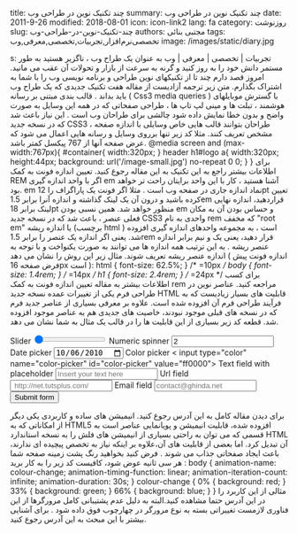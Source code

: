 title: چند تکنیک نوین در طراحی وب
summary: چند تکنیک نوین در طراحی وب
date: 2011-9-26
modified: 2018-08-01
icon:  icon-link2
lang: fa
category: روزنوشت
slug: چند-تکنیک-نوین-در-طراحی-وب
authors: مجتبی بنائی
tags: تخصصی‌نرم‌افزار,تجربیات,تخصصی,معرفی,وب
image: /images/static/diary.jpg

s: تجربیات | تخصصی | معرفی | وب به عنوان یک طراح وب ، ناگزیر هستید به طور مستمر دانش خود را به روز کنید و گرنه به سرعت از بازار و تحولات آن عقب می مانید. امروز قصد دارم چند تا از تکنیکهای نوین طراحی و برنامه نویسی وب را با شما به اشتراک بگذارم. متن زیر ترجمه آزادیست از مقاله هفت تکنیک جدیدی که یک طراح وب باید بداند .  قالب بندی مبتنی بر رسانه ( Css3 media queries )  با گسترش موبایلهای هوشمند ، تبلت ها و مینی لپ تاپ ها ، طراحی صفحاتی که در همه این وسایل به صورت واضح و بدون خطا نمایش داده شود چالشی برای طراحان وب است . این نیاز باعث شد که در نسخه جدید CSS3 ، طراحان بتوانند قالب هایی خاص وسایلی با اندازه صفحه مشخص تعریف کنند.  مثلا کد زیر تنها برروی وسایل و رسانه هایی اعمال می شود که عرض صفحه آنها از 767 پیکسل کمتر باشد.    @media screen and (max-width:767px){ #container{ width:320px; }  header h1#logo a{ width:320px; height:44px; background: url('/image-small.jpg') no-repeat 0 0; }   }    برای اطلاعات بیشتر راجع به این تکنیک به این مقاله رجوع کنید.    تعیین اندازه فونت به کمک REM  اگر با واحد اندازه گیری em آشنا هستید ، کار با این واحد برایتان راحت تر خواهد بود. em  نماد اندازه جاری در صفحه وب است . مثلا اگر فونت یک پاراگراف را 12pt تعیین کرده باشید و درون آن یک لینک گذاشته و اندازه آنرا برابر 1.5em قراردهید، اندازه نهایی لینک برابر 18pt منظور خواهد شد. همین نسبی بودن em  و حساس بودن آن به مکان فعلی عنصر ، باعث شد که در نسخه جدید CSS3 واحدی به نام rem که مخفف "root em" یا اندازه ریشه (برچسب html ) است ، به مجموعه واحدهای اندازه گیری افزوده شد. یعنی اگر اندازه یک عنصر را برابر 1.5rem قرار دهید، یعنی یک و نیم برابر اندازه عنصر ریشه . به این ترتیب همه اندازه ها می توانند به صورت یکنواخت و با توجه به اندازه عنصر ریشه تعریف شوند. مثال زیر این روش را نشان می دهد ( اندازه فونت پیش فرض صفحه 16px است ):  html { font-size: 62.5%; }  /* =10px */ body { font-size: 1.4rem; } /* =14px */ h1  { font-size: 2.4rem; } /* =24px */  برای کسب اطلاعات بیشتر به مقاله  تعیین اندازه فونت به کمک rem مراجعه کنید.    عناصر نوین در طراحی فرم  یکی از تغییرات عمده نسخه جدید HTML قابلیت های بسیار زیادیست که به فرآیند طراحی فرم آن افزوده شده است. علاوه بر معرفی بسیاری از عناصر جدید فرم که در نسخه های قبلی موجود نبودند، خاصیت های جدیدی هم به عناصر موجود افزوده شد.  قطعه کد زیر بسیاری از این قابلیت ها را در قالب یک مثال به شما نشان می دهد.  <form> <label for="range-slider">Slider</label>  <input type="range" name="range-slider" id="range-slider" class="slider" min="0" max="20" step="1" value="0">  <label for="numeric-spinner">Numeric spinner</label>  <input type="number" name="numeric-spinner" id="numeric-spinner" value="2">  <label for="date-picker">Date picker</label>  <input type="date"  name="date-picker" id="date-picker" value="2010-10-06">  <label for="color-picker">Color picker</label>  < input type="color" name="color-picker" id="color-picker" value="ff0000">  <label for="text-field">Text field with placeholder</label> <input type="text" name="text-field" id="text-field" placeholder="Insert your text here" >  <label for="url-field">Url field</label>  <input type="url" id="url-field" name="url-field" placeholder=" http://net.tutsplus.com/ " required>  <label for="email-field">Email field</label>  <input type="email" id="email-field" name="email-field" placeholder="contact@ghinda.net" required>  <button type="submit"  role="button" aria-disabled="false" > <span >Submit form</span> </button> </form>  برای دیدن مقاله کامل به این آدرس رجوع کنید.    انیمیشن های ساده و کاربردی  یکی دیگر از امکاناتی که به HTML5 افزوده شده، قابلیت انیمیشن و پویانمایی عناصر است به قسمی که می توان به راحتی بسیاری از انیمیشن های فلش را به نسخه استاندارد HTML آن تبدیل کرد.  اما بعضی از قابلیت های آن،علاوه بر اینکه  نیاز به تخصص پیچیده ای ندارند، باعث ایجاد صفحاتی جذاب می شوند . فرض کنید بخواهید رنگ پشت زمینه صفحه شما هر سی ثانیه عوض شود، کافیست کد زیر را به کار برید :  body { animation-name: colour-change; animation-timing-function: linear; animation-iteration-count: infinite; animation-duration: 30s;  }   colour-change {   0% { background: red;   } 33% { background: green;   }   66% {   background: blue;   } }    مثالی از این کاربرد را در این آدرس حتما مشاهده کنید.البته به دلیل عدم پشتیبانی کامل مرورگرها از این فناوری لازمست تغییراتی بسته به نوع مرورگر در چهارچوب فوق داده شود . برای آشنایی بیشتر با این مبحث به این آدرس رجوع کنید.